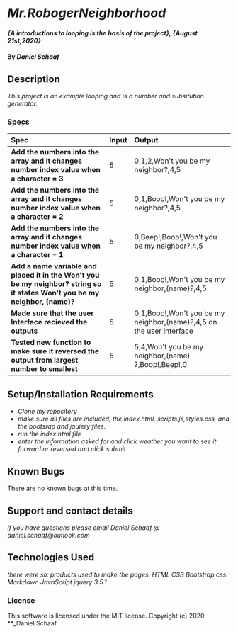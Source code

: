 # _Mr.RobogerNeighborhood_

#### _{A introductions to looping is the basis of the project}, {August 21st,2020}_

#### By _**Daniel Schaaf**_

## Description

_This project is an example looping and is a number and subsitution generator._

### Specs
| Spec | Input | Output |
| :-------------     | :------------- | :------------- |
| **Add the numbers into the array and it changes number index value when a character = 3** | 5 |0,1,2,Won't you be my neighbor?,4,5 |
| **Add the numbers into the array and it changes number index value when a character = 2**  | 5 | 0,1,Boop!,Won't you be my neighbor?,4,5 |
| **Add the numbers into the array and it changes number index value when a character = 1**  | 5 | 0,Beep!,Boop!,Won't you be my neighbor?,4,5 ||
| **Add a name variable and placed it in the Won't you be my neighbor? string so it states Won't you be my neighbor, (name)?**  | 5 | 0,1,Boop!,Won't you be my neighbor,(name)?,4,5 |
| **Made sure that the user Interface recieved the outputs**  | 5 | 0,1,Boop!,Won't you be my neighbor,(name)?,4,5 on the user interface|
| **Tested new function to make sure it reversed the output from largest number to smallest**  | 5 | 5,4,Won't you be my neighbor,(name) ?,Boop!,Beep!,0|




## Setup/Installation Requirements

* _Clone my repository_
* _make sure all files are included, the index.html, scripts.js,styles.css, and the bootsrap and jquiery files._
* _run the index.html file_
* _enter the information asked for and click weather you want to see it forward or reversed and click submit_




## Known Bugs

There are no known bugs at this time.

## Support and contact details

_if you have questions please email Daniel Schaaf @ daniel.schaaf@outlook.com_

## Technologies Used

_there were six products used to make the pages. HTML CSS Bootstrap.css Markdown JavaScript jquery 3.5.1_

### License

This software is licensed under the MIT license.
Copyright (c) 2020 **_Daniel Schaaf